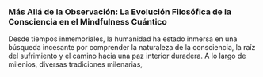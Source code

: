 ### Más Allá de la Observación: La Evolución Filosófica de la Consciencia en el Mindfulness Cuántico

Desde tiempos inmemoriales, la humanidad ha estado inmersa en una búsqueda incesante por comprender la naturaleza de la consciencia, la raíz del sufrimiento y el camino hacia una paz interior duradera. A lo largo de milenios, diversas tradiciones milenarias,